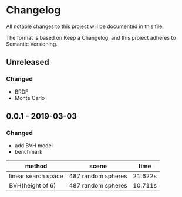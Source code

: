 # Changelog
All notable changes to this project will be documented in this file.

The format is based on Keep a Changelog, and this project adheres to Semantic Versioning.

## Unreleased

### Changed
- BRDF
- Monte Carlo


## 0.0.1 - 2019-03-03
### Changed
- add BVH model 
- benchmark

| method              | scene               | time    |
|---------------------|---------------------|---------|
| linear search space | 487 random spheres  | 21.622s |
| BVH(height of 6)    | 487 random spheres  | 10.711s |